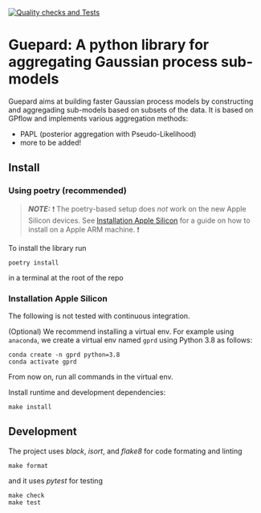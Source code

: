 [![Quality checks and Tests](https://github.com/NicolasDurrande/guepard/actions/workflows/quality-checks.yaml/badge.svg)](https://github.com/NicolasDurrande/guepard/actions/workflows/quality-checks.yaml)

# Guepard: A python library for aggregating Gaussian process sub-models

Guepard aims at building faster Gaussian process models by constructing and aggregading sub-models based on subsets of the data. It is based on GPflow and implements various aggregation methods:
* PAPL (posterior aggregation with Pseudo-Likelihood)
* more to be added!

## Install

### Using poetry (recommended)

> **_NOTE:_**  :exclamation: The poetry-based setup does *not* work on the new Apple Silicon devices. See [Installation Apple Silicon](#Installation-Apple-Silicon) for a guide on how to install on a Apple ARM machine. :exclamation:


To install the library run
```
poetry install
```
in a terminal at the root of the repo

### Installation Apple Silicon
The following is not tested with continuous integration.

(Optional) We recommend installing a virtual env. For example using `anaconda`, we create a virtual env named `gprd` using Python 3.8 as follows:
```
conda create -n gprd python=3.8
conda activate gprd
```
From now on, run all commands in the virtual env.

Install runtime and development dependencies:
```
make install
```

## Development
The project uses *black*, *isort*, and *flake8* for code formating and linting
```
make format
```
and it uses *pytest* for testing
```
make check
make test
```